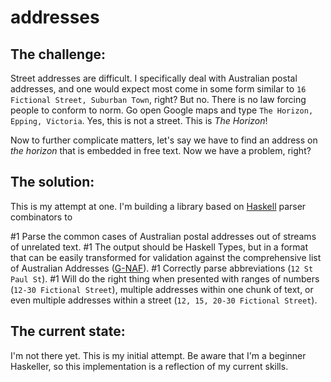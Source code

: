 # addresses

## The challenge:

Street addresses are difficult. I specifically deal with Australian postal addresses, and one would expect most come in some form similar to `16 Fictional Street, Suburban Town`, right? But no. There is no law forcing people to conform to norm. Go open Google maps and type `The Horizon, Epping, Victoria`. Yes, this is not a street. This is *The Horizon*!

Now to further complicate matters, let's say we have to find an address on *the horizon* that is embedded in free text. Now we have a problem, right?

## The solution:

This is my attempt at one. I'm building a library based on [Haskell](https://haskell-lang.org) parser combinators to

#1 Parse the common cases of Australian postal addresses out of streams of unrelated text.
#1 The output should be Haskell Types, but in a format that can be easily transformed for validation against the comprehensive list of Australian Addresses ([G-NAF](https://www.psma.com.au/products/g-naf)).
#1 Correctly parse abbreviations (`12 St Paul St`).
#1 Will do the right thing when presented with ranges of numbers (`12-30 Fictional Street`), multiple addresses within one chunk of text, or even multiple addresses within a street (`12, 15, 20-30 Fictional Street`).

## The current state:

I'm not there yet. This is my initial attempt. Be aware that I'm a beginner Haskeller, so this implementation is a reflection of my current skills.

